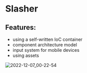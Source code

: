 # Slasher

## Features: ##
* using a self-written IoC container
* component architecture model
* input system for mobile devices
* using assets

![2022-12-07_00-22-54](https://user-images.githubusercontent.com/69590858/206026121-d58bca32-7924-4d48-9e1f-0a289c5eaa34.png)
